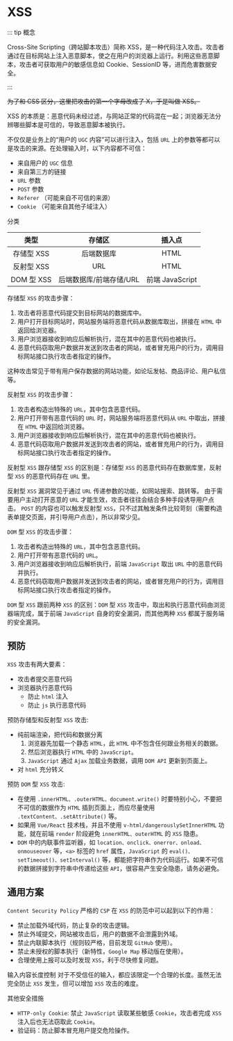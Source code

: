 # XSS

::: tip 概念

Cross-Site Scripting（跨站脚本攻击）简称 XSS，是一种代码注入攻击。攻击者通过在目标网站上注入恶意脚本，使之在用户的浏览器上运行。利用这些恶意脚本，攻击者可获取用户的敏感信息如 Cookie、SessionID 等，进而危害数据安全。

:::

~~为了和 CSS 区分，这里把攻击的第一个字母改成了 X，于是叫做 XSS。~~

XSS 的本质是：恶意代码未经过滤，与网站正常的代码混在一起；浏览器无法分辨哪些脚本是可信的，导致恶意脚本被执行。

不仅仅是业务上的“用户的 `UGC` 内容”可以进行注入，包括 `URL` 上的参数等都可以是攻击的来源。在处理输入时，以下内容都不可信：

- 来自用户的 `UGC` 信息
- 来自第三方的链接
- `URL` 参数
- `POST` 参数
- `Referer` （可能来自不可信的来源）
- `Cookie` （可能来自其他子域注入）

分类

|    类型    |         存储区          |     插入点      |
| :--------: | :---------------------: | :-------------: |
| 存储型 XSS |       后端数据库        |      HTML       |
| 反射型 XSS |           URL           |      HTML       |
| DOM 型 XSS | 后端数据库/前端存储/URL | 前端 JavaScript |

存储型 `XSS` 的攻击步骤：

1. 攻击者将恶意代码提交到目标网站的数据库中。
2. 用户打开目标网站时，网站服务端将恶意代码从数据库取出，拼接在 `HTML` 中返回给浏览器。
3. 用户浏览器接收到响应后解析执行，混在其中的恶意代码也被执行。
4. 恶意代码窃取用户数据并发送到攻击者的网站，或者冒充用户的行为，调用目标网站接口执行攻击者指定的操作。

这种攻击常见于带有用户保存数据的网站功能，如论坛发帖、商品评论、用户私信等。

反射型 `XSS` 的攻击步骤：

1. 攻击者构造出特殊的 `URL`，其中包含恶意代码。
2. 用户打开带有恶意代码的 `URL` 时，网站服务端将恶意代码从 `URL` 中取出，拼接在 `HTML` 中返回给浏览器。
3. 用户浏览器接收到响应后解析执行，混在其中的恶意代码也被执行。
4. 恶意代码窃取用户数据并发送到攻击者的网站，或者冒充用户的行为，调用目标网站接口执行攻击者指定的操作。

反射型 `XSS` 跟存储型 `XSS` 的区别是：存储型 `XSS` 的恶意代码存在数据库里，反射型 `XSS` 的恶意代码存在 `URL` 里。

反射型 `XSS` 漏洞常见于通过 `URL` 传递参数的功能，如网站搜索、跳转等。
由于需要用户主动打开恶意的 `URL` 才能生效，攻击者往往会结合多种手段诱导用户点击。
`POST` 的内容也可以触发反射型 `XSS`，只不过其触发条件比较苛刻（需要构造表单提交页面，并引导用户点击），所以非常少见。

`DOM` 型 `XSS` 的攻击步骤：

1. 攻击者构造出特殊的 `URL`，其中包含恶意代码。
2. 用户打开带有恶意代码的 `URL`。
3. 用户浏览器接收到响应后解析执行，前端 `JavaScript` 取出 `URL` 中的恶意代码并执行。
4. 恶意代码窃取用户数据并发送到攻击者的网站，或者冒充用户的行为，调用目标网站接口执行攻击者指定的操作。

`DOM` 型 `XSS` 跟前两种 `XSS` 的区别：`DOM` 型 `XSS` 攻击中，取出和执行恶意代码由浏览器端完成，属于前端 `JavaScript` 自身的安全漏洞，而其他两种 `XSS` 都属于服务端的安全漏洞。

## 预防

`XSS` 攻击有两大要素：

- 攻击者提交恶意代码
- 浏览器执行恶意代码
  - 防止 `html` 注入
  - 防止 `js` 执行恶意代码

预防存储型和反射型 `XSS` 攻击:

- 纯前端渲染，把代码和数据分离
  1. 浏览器先加载一个静态 `HTML`，此 `HTML` 中不包含任何跟业务相关的数据。
  2. 然后浏览器执行 `HTML` 中的 `JavaScript`。
  3. `JavaScript` 通过 `Ajax` 加载业务数据，调用 `DOM API` 更新到页面上。
- 对 `html` 充分转义

预防 `DOM` 型 `XSS` 攻击:

- 在使用 `.innerHTML、.outerHTML、document.write()` 时要特别小心，不要把不可信的数据作为 `HTML` 插到页面上，而应尽量使用 `.textContent、.setAttribute()` 等。
- 如果用 `Vue/React` 技术栈，并且不使用 `v-html/dangerouslySetInnerHTML` 功能，就在前端 `render` 阶段避免 `innerHTML、outerHTML` 的 `XSS` 隐患。
- `DOM` 中的内联事件监听器，如 `location、onclick、onerror、onload、onmouseover` 等，`<a>` 标签的 `href` 属性，`JavaScript` 的 `eval()、setTimeout()、setInterval()` 等，都能把字符串作为代码运行。如果不可信的数据拼接到字符串中传递给这些 `API`，很容易产生安全隐患，请务必避免。

## 通用方案

`Content Security Policy`
严格的 `CSP` 在 `XSS` 的防范中可以起到以下的作用：

- 禁止加载外域代码，防止复杂的攻击逻辑。
- 禁止外域提交，网站被攻击后，用户的数据不会泄露到外域。
- 禁止内联脚本执行（规则较严格，目前发现 `GitHub` 使用）。
- 禁止未授权的脚本执行（新特性，`Google Map` 移动版在使用）。
- 合理使用上报可以及时发现 `XSS`，利于尽快修复问题。

输入内容长度控制
对于不受信任的输入，都应该限定一个合理的长度。虽然无法完全防止 `XSS` 发生，但可以增加 `XSS` 攻击的难度。

其他安全措施

- `HTTP-only Cookie`: 禁止 `JavaScript` 读取某些敏感 `Cookie`，攻击者完成 `XSS` 注入后也无法窃取此 `Cookie`。
- 验证码：防止脚本冒充用户提交危险操作。
